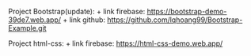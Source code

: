 Project Bootstrap(update):  + link firebase: https://bootstrap-demo-39de7.web.app/
                            + link github: https://github.com/lqhoang99/Bootstrap-Example.git
                            
Project html-css:           + link firebase: https://html-css-demo.web.app/